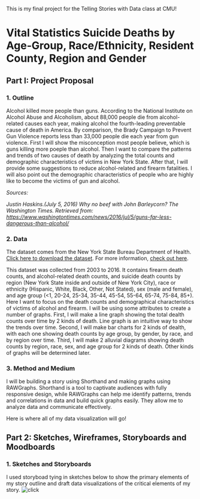 This is my final project for the Telling Stories with Data class at CMU!

# **Vital Statistics Suicide Deaths by Age-Group, Race/Ethnicity, Resident County, Region and Gender**

## **Part I: Project Proposal**

### 1. Outline
Alcohol killed more people than guns. According to the National Institute on Alcohol Abuse and Alcoholism, about 88,000 people die from alcohol-related causes each year, making alcohol the fourth-leading preventable cause of death in America. By comparison, the Brady Campaign to Prevent Gun Violence reports less than 33,000 people die each year from gun violence. First I will show the misconception most people believe, which is guns killing more poeple than alcohol. Then I want to compare the patterns and trends of two causes of death by analyzing the total counts and demographic characteristics of victims in New York State. After that, I will provide some suggestions to reduce alcohol-related and firearm fatalities. I will also point out the demographic characteristics of people who are highly like to become the victims of gun and alcohol.

*Sources:*

*Justin Haskins.(July 5, 2016) Why no beef with John Barleycorn? The Washington Times. Retrieved from: https://www.washingtontimes.com/news/2016/jul/5/guns-far-less-dangerous-than-alcohol/*


### 2. Data
The dataset comes from the New York State Bureau Department of Health. [Click here to download the dataset](https://health.data.ny.gov/api/views/j6fz-a4ta/rows.csv?accessType=DOWNLOAD). For more information, [check out here](https://healthdata.gov/dataset/vital-statistics-suicide-deaths-age-group-raceethnicity-resident-county-region-and-gender).

This dataset was collected from 2003 to 2016. It contains firearm death counts, and alcohol-related death counts, and suicide death counts by region (New York State inside and outside of New York City), race or ethnicity (Hispanic, White, Black, Other, Not Stated), sex (male and female), and age group (<1, 20-24, 25-34, 35-44, 45-54, 55-64, 65-74, 75-84, 85+). Here I want to focus on the death counts and demographical characteristics of victims of alcohol and firearm. I will be using some attributes to create a number of graphs. First, I will make a line graph showing the total dealth counts over time by 2 kinds of death. Line graph is an intuitive way to show the trends over time. Second, I will make bar charts for 2 kinds of dealth, with each one showing death counts by age group, by gender, by race, and by region over time. Third, I will make 2 alluvial diagrams showing death counts by region, race, sex, and age group for 2 kinds of death. Other kinds of graphs will be determined later.


### 3. Method and Medium
I will be building a story using Shorthand and making graphs using RAWGraphs. Shorthand is a tool to captivate audiences with fully responsive design, while RAWGraphs can help me identify patterns, trends and correlations in data and build quick graphs easily. They allow me to analyze data and communicate effectively.

Here is where all of my data visualization will go!


## **Part 2: Sketches, Wireframes, Storyboards and Moodboards**

### 1. Sketches and Storyboards
I used storyboad tying in sketches below to show the primary elements of my story outline and draft data visualizations of the critical elements of my story.
![click](http://oi63.tinypic.com/24pxbol.jpg)

